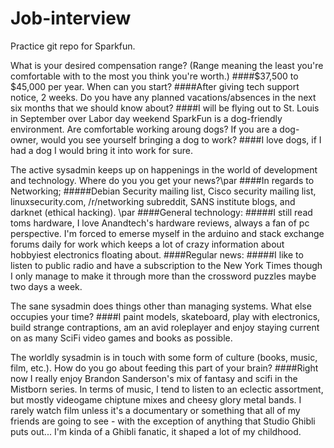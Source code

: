 # Job-interview
Practice git repo for Sparkfun.

What is your desired compensation range? (Range meaning the least you're comfortable with to the most you think you're worth.)
####$37,500 to $45,000 per year.
When can you start?
####After giving tech support notice, 2 weeks.
Do you have any planned vacations/absences in the next six months that we should know about?
####I will be flying out to St. Louis in September over Labor day weekend
SparkFun is a dog-friendly environment. Are comfortable working aroung dogs? If you are a dog-owner, would you see yourself bringing a dog to work?
####I love dogs, if I had a dog I would bring it into work for sure.

The active sysadmin keeps up on happenings in the world of development and technology. Where do you you get your news?\par
####In regards to Networking;
#####Debian Security mailing list, Cisco security mailing list, linuxsecurity.com, /r/networking subreddit, SANS institute blogs, and darknet (ethical hacking).  \par
####General technology:
#####I still read toms hardware, I love Anandtech's hardware reviews,  always a fan of pc perspective.  I'm forced to emerse myself in the arduino and stack exchange forums daily for work which keeps a lot of crazy information about hobbyiest electronics floating about.
####Regular news:
#####I like to listen to public radio and have a subscription to the New York Times though I only manage to make it through more than the crossword puzzles maybe two days a week.

The sane sysadmin does things other than managing systems. What else occupies your time?
####I paint models, skateboard, play with electronics, build strange contraptions, am an avid roleplayer and enjoy staying current on as many SciFi video games and books as possible.

The worldly sysadmin is in touch with some form of culture (books, music, film, etc.). How do you go about feeding this part of your brain?
####Right now I really enjoy Brandon Sanderson's mix of fantasy and scifi in the Mistborn series.  In terms of music, I tend to listen to an eclectic assortment, but mostly videogame chiptune mixes and cheesy glory metal bands.  I rarely watch film unless it's a documentary or something that all of my friends are going to see - with the exception of anything that Studio Ghibli puts out... I'm kinda of a Ghibli fanatic, it shaped a lot of my childhood.
